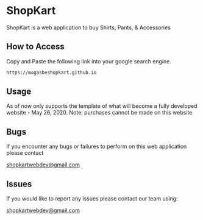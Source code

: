 # ShopKart

ShopKart is a web application to buy Shirts, Pants, & Accessories

## How to Access

Copy and Paste the following link into your google search engine. 


```bash
https://mogasbeshopkart.github.io

```

## Usage

As of now only supports the template of what will become a fully developed website - May 26, 2020. 
Note: purchases cannot be made on this website


## Bugs 

If you encounter any bugs or failures to perform on this web application please contact 

shopkartwebdev@gmail.com


## Issues

If you would like to report any issues please contact our team using: 

shopkartwebdev@gmail.com

